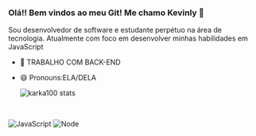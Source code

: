 ### Olá!! Bem vindos ao meu Git! Me chamo Kevinly 👋
Sou desenvolvedor de software e estudante perpétuo na área de tecnologia. Atualmente com foco em desenvolver minhas habilidades em JavaScript

- 👯 TRABALHO COM BACK-END
- 😄 Pronouns:ELA/DELA

  ![karka100 stats](https://github-readme-stats.vercel.app/api?username=karla100&theme=shadow_red&show_icons=true)
<div style="display: inline_block"><br>

            
          
</div>
          
![JavaScript](https://img.shields.io/badge/JavaScript-000?style=for-the-badge&logo=javascript) 
![Node](https://img.shields.io/badge/node-000?style=for-the-badge&logo=node) 


